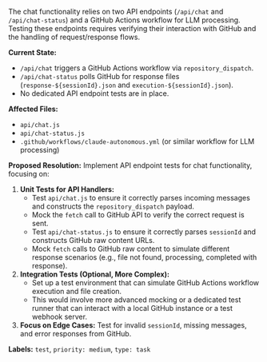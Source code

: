 The chat functionality relies on two API endpoints (`/api/chat` and `/api/chat-status`) and a GitHub Actions workflow for LLM processing. Testing these endpoints requires verifying their interaction with GitHub and the handling of request/response flows.

**Current State:**
- `/api/chat` triggers a GitHub Actions workflow via `repository_dispatch`.
- `/api/chat-status` polls GitHub for response files (`response-${sessionId}.json` and `execution-${sessionId}.json`).
- No dedicated API endpoint tests are in place.

**Affected Files:**
- `api/chat.js`
- `api/chat-status.js`
- `.github/workflows/claude-autonomous.yml` (or similar workflow for LLM processing)

**Proposed Resolution:**
Implement API endpoint tests for chat functionality, focusing on:
1.  **Unit Tests for API Handlers:**
    *   Test `api/chat.js` to ensure it correctly parses incoming messages and constructs the `repository_dispatch` payload.
    *   Mock the `fetch` call to GitHub API to verify the correct request is sent.
    *   Test `api/chat-status.js` to ensure it correctly parses `sessionId` and constructs GitHub raw content URLs.
    *   Mock `fetch` calls to GitHub raw content to simulate different response scenarios (e.g., file not found, processing, completed with response).
2.  **Integration Tests (Optional, More Complex):**
    *   Set up a test environment that can simulate GitHub Actions workflow execution and file creation.
    *   This would involve more advanced mocking or a dedicated test runner that can interact with a local GitHub instance or a test webhook server.
3.  **Focus on Edge Cases:** Test for invalid `sessionId`, missing messages, and error responses from GitHub.

**Labels:** `test`, `priority: medium`, `type: task`